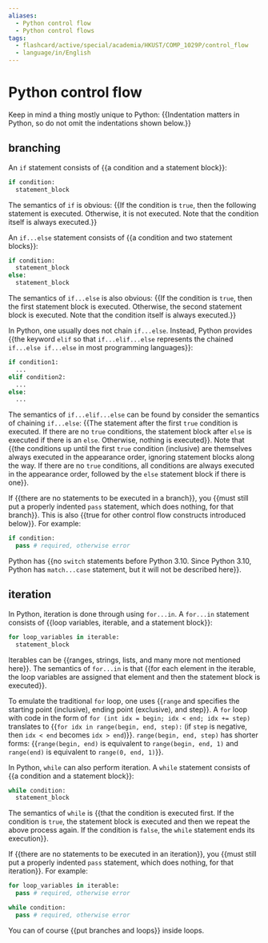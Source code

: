 ```yaml
---
aliases:
  - Python control flow
  - Python control flows
tags:
  - flashcard/active/special/academia/HKUST/COMP_1029P/control_flow
  - language/in/English
---
```


# Python control flow

Keep in mind a thing mostly unique to Python: {{Indentation matters in Python, so do not omit the indentations shown below.}} <!--SR:!2024-10-15,20,338-->

## branching

An `if` statement consists of {{a condition and a statement block}}: <!--SR:!2024-10-30,205,330-->

```Python
if condition:
  statement_block
```

The semantics of `if` is obvious: {{If the condition is `true`, then the following statement is executed. Otherwise, it is not executed. Note that the condition itself is always executed.}} <!--SR:!2024-10-03,171,310-->

An `if...else` statement consists of {{a condition and two statement blocks}}: <!--SR:!2026-09-05,710,330-->

```Python
if condition:
  statement_block
else:
  statement_block
```

The semantics of `if...else` is also obvious: {{If the condition is `true`, then the first statement block is executed. Otherwise, the second statement block is executed. Note that the condition itself is always executed.}} <!--SR:!2024-09-26,168,310-->

In Python, one usually does not chain `if...else`. Instead, Python provides {{the keyword `elif` so that `if...elif...else` represents the chained `if...else if...else` in most programming languages}}: <!--SR:!2025-01-22,275,330-->

```Python
if condition1:
  ...
elif condition2:
  ...
else:
  ...
```

The semantics of `if...elif...else` can be found by consider the semantics of chaining `if...else`: {{The statement after the first `true` condition is executed. If there are no `true` conditions, the statement block after `else` is executed if there is an `else`. Otherwise, nothing is executed}}. Note that {{the conditions up until the first `true` condition (inclusive) are themselves always executed in the appearance order, ignoring statement blocks along the way. If there are no `true` conditions, all conditions are always executed in the appearance order, followed by the `else` statement block if there is one}}. <!--SR:!2024-11-07,197,310!2025-01-14,250,323-->

If {{there are no statements to be executed in a branch}}, you {{must still put a properly indented `pass` statement, which does nothing, for that branch}}. This is also {{true for other control flow constructs introduced below}}. For example: <!--SR:!2024-10-15,20,338!2024-10-15,20,338!2024-10-15,20,338-->

```Python
if condition:
  pass # required, otherwise error
```

Python has {{no `switch` statements before Python 3.10. Since Python 3.10, Python has `match...case` statement, but it will not be described here}}. <!--SR:!2024-11-26,209,310-->

## iteration

In Python, iteration is done through using `for...in`. A `for...in` statement consists of {{loop variables, iterable, and a statement block}}: <!--SR:!2025-01-24,271,330-->

```Python
for loop_variables in iterable:
  statement_block
```

Iterables can be {{ranges, strings, lists, and many more not mentioned here}}. The semantics of `for...in` is that {{for each element in the iterable, the loop variables are assigned that element and then the statement block is executed}}. <!--SR:!2025-01-03,255,330!2026-08-20,694,330-->

To emulate the traditional `for` loop, one uses {{`range` and specifies the starting point (inclusive), ending point (exclusive), and step}}. A `for` loop with code in the form of `for (int idx = begin; idx < end; idx += step)` translates to {{`for idx in range(begin, end, step):` (if `step` is negative, then `idx < end` becomes `idx > end`)}}. `range(begin, end, step)` has shorter forms: {{`range(begin, end)` is equivalent to `range(begin, end, 1)` and `range(end)` is equivalent to `range(0, end, 1)`}}. <!--SR:!2025-01-25,278,330!2026-01-21,492,310!2025-02-18,295,330-->

In Python, `while` can also perform iteration. A `while` statement consists of {{a condition and a statement block}}: <!--SR:!2025-01-19,271,330-->

```Python
while condition:
  statement_block
```

The semantics of `while` is {{that the condition is executed first. If the condition is `true`, the statement block is executed and then we repeat the above process again. If the condition is `false`, the `while` statement ends its execution}}. <!--SR:!2025-01-26,274,330-->

If {{there are no statements to be executed in an iteration}}, you {{must still put a properly indented `pass` statement, which does nothing, for that iteration}}. For example: <!--SR:!2024-09-30,4,325!2024-09-30,4,325-->

```Python
for loop_variables in iterable:
  pass # required, otherwise error
```

```Python
while condition:
  pass # required, otherwise error
```

You can of course {{put branches and loops}} inside loops. <!--SR:!2024-09-30,4,325-->
